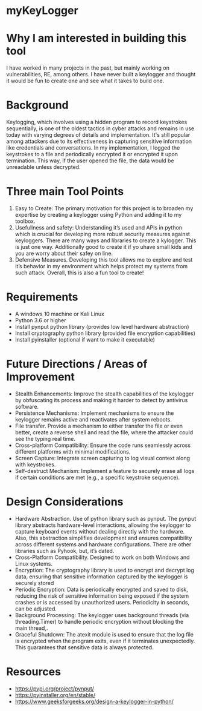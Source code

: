 
# myKeyLogger

# Why I am interested in building this tool
I have worked in many projects in the past, but mainly working on vulnerabilities, RE, among others. I have never built a keylogger and thought it would be fun to create one and see what it takes to build one.

# Background
Keylogging, which involves using a hidden program to record keystrokes sequentially, is one of the oldest tactics in cyber attacks and remains in use today with varying degrees of details and implementation. It's still popular among attackers due to its effectiveness in capturing sensitive information like credentials and conversations. In my implementation, I logged the keystrokes to a file and periodically encrypted it or encrypted it upon termination. This way, if the user opened the file, the data would be unreadable unless decrypted.

# Three main Tool Points
1. Easy to Create:  The primary motivation for this project is to broaden my expertise by creating a keylogger using Python and adding it to my toolbox.
3. Usefullness and safety:  Understanding it’s used and APIs in python which is crucial for developing more robust security measures against keyloggers. There are many ways and libraries to create a kylogger. This is just one way. Additionally good to create it if yo uhave small kids and you are worry about their safey on line.
4. Defensive Measures.  Developing this tool allows me to explore and test it’s behavior in my environment which helps protect my systems from such attack. Overall, this is also a fun tool to create!

# Requirements
- A windows 10 machine or Kali Linux
- Python 3.6 or higher
- Install pynput python library (provides low level hardware abstraction)
- Install cryptography python library (provided file encryption capabilities)
- Install pyinstaller (optional if want to make it executable)

# Future Directions / Areas of Improvement
- Stealth Enhancements: Improve the stealth capabilities of the keylogger by obfuscating its process and making it harder to detect by antivirus software.
- Persistence Mechanisms: Implement mechanisms to ensure the keylogger remains active and reactivates after system reboots.
- File transfer. Provide a mechanism to either transfer the file or even better, create a reverse shell and read the file, where the attacker could see the typing real time.
- Cross-platform Compatibility: Ensure the code runs seamlessly across different platforms with minimal modifications.
- Screen Capture: Integrate screen capturing to log visual context along with keystrokes.
- Self-destruct Mechanism: Implement a feature to securely erase all logs if certain conditions are met (e.g., a specific keystroke sequence).

# Design Considerations
- Hardware Abstraction.  Use of python library such as pynput. The pynput library abstracts hardware-level interactions, allowing the keylogger to capture keyboard events without dealing directly with the hardware. Also, this abstraction simplifies development and ensures compatibility across different systems and hardware configurations. There are other libraries such as Pyhook, but, it’s dated.
- Cross-Platform Compatibility.  Designed to work on both Windows and Linux systems.
- Encryption: The cryptography library is used to encrypt and decrypt log data, ensuring that sensitive information captured by the keylogger is securely stored
- Periodic Encryption: Data is periodically encrypted and saved to disk, reducing the risk of sensitive information being exposed if the system crashes or is accessed by unauthorized users. Periodicity in seconds, can be adjusted.
- Background Processing: The keylogger uses background threads (via threading.Timer) to handle periodic encryption without blocking the main thread,.
- Graceful Shutdown: The atexit module is used to ensure that the log file is encrypted when the program exits, even if it terminates unexpectedly. This guarantees that sensitive data is always protected.

# Resources	
- https://pypi.org/project/pynput/
- https://pyinstaller.org/en/stable/
- https://www.geeksforgeeks.org/design-a-keylogger-in-python/

